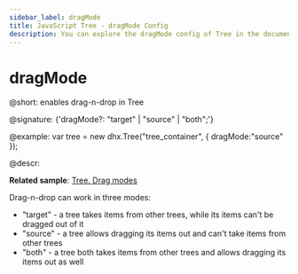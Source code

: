 ```yaml
---
sidebar_label: dragMode
title: JavaScript Tree - dragMode Config 
description: You can explore the dragMode config of Tree in the documentation of the DHTMLX JavaScript UI library. Browse developer guides and API reference, try out code examples and live demos, and download a free 30-day evaluation version of DHTMLX Suite 7.
---
```


# dragMode

@short: enables drag-n-drop in Tree

@signature: {'dragMode?: "target" | "source" | "both";'}

@example:
var tree = new dhx.Tree("tree_container", { 
    dragMode:"source"
});

@descr:

**Related sample**: [Tree. Drag modes](https://snippet.dhtmlx.com/7idtw7i4)

Drag-n-drop can work in three modes: 

- "target" - a tree takes items from other trees, while its items can't be dragged out of it
- "source" - a tree allows dragging its items out and can't take items from other trees
- "both" - a tree both takes items from other trees and allows dragging its items out as well

[comment]: # (@related: tree/initialization_of_dhtmlxtree.md#initialize-tree tree/drag_and_drop_handling.md#drag-mode)
